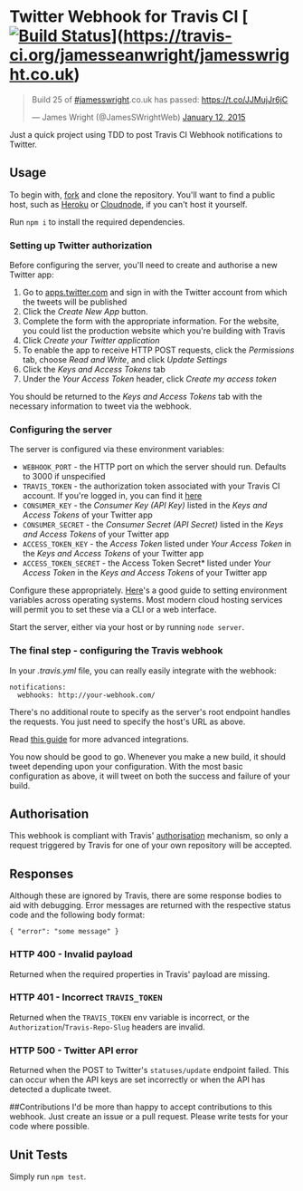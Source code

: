 # Twitter Webhook for Travis CI [[![Build Status](https://travis-ci.org/jamesseanwright/travis-twitter-webhook.svg)](https://travis-ci.org/jamesseanwright/travis-twitter-webhook)](https://travis-ci.org/jamesseanwright/jamesswright.co.uk)
<blockquote class="twitter-tweet" lang="en"><p>Build 25 of <a href="https://twitter.com/hashtag/jamesswright?src=hash">#jamesswright</a>.co.uk has passed: <a href="https://t.co/JJMujJr6jC">https://t.co/JJMujJr6jC</a></p>&mdash; James Wright (@JamesSWrightWeb) <a href="https://twitter.com/JamesSWrightWeb/status/554441547841024002">January 12, 2015</a></blockquote>
<script async src="//platform.twitter.com/widgets.js" charset="utf-8"></script>

Just a quick project using TDD to post Travis CI Webhook notifications to Twitter.

## Usage
To begin with, [fork](https://github.com/jamesseanwright/travis-twitter-webhook/fork) and clone the repository. You'll want to find a public host, such as [Heroku](https://www.heroku.com/) or [Cloudnode](http://cloudno.de/), if you can't host it yourself.

Run `npm i` to install the required dependencies.

### Setting up Twitter authorization
Before configuring the server, you'll need to create and authorise a new Twitter app:

1. Go to [apps.twitter.com](https://apps.twitter.com) and sign in with the Twitter account from which the tweets will be published
2. Click the *Create New App* button.
3. Complete the form with the appropriate information. For the website, you could list the production website which you're building with Travis
4. Click *Create your Twitter application*
5. To enable the app to receive HTTP POST requests, click the *Permissions* tab, choose *Read and Write*, and click *Update Settings*
6. Click the *Keys and Access Tokens* tab
7. Under the *Your Access Token* header, click *Create my access token*

You should be returned to the *Keys and Access Tokens* tab with the necessary information to tweet via the webhook.

### Configuring the server
The server is configured via these environment variables:

* `WEBHOOK_PORT` - the HTTP port on which the server should run. Defaults to 3000 if unspecified
* `TRAVIS_TOKEN` - the authorization token associated with your Travis CI account. If you're logged in, you can find it [here](https://travis-ci.org/profile/info)
* `CONSUMER_KEY` - the *Consumer Key (API Key)* listed in the *Keys and Access Tokens* of your Twitter app
* `CONSUMER_SECRET` - the *Consumer Secret (API Secret)* listed in the *Keys and Access Tokens* of your Twitter app
* `ACCESS_TOKEN_KEY` - the *Access Token* listed under *Your Access Token* in the *Keys and Access Tokens* of your Twitter app
* `ACCESS_TOKEN_SECRET` - the Access Token Secret* listed under *Your Access Token* in the *Keys and Access Tokens* of your Twitter app

Configure these appropriately. [Here](http://superuser.com/questions/284342/what-are-path-and-other-environment-variables-and-how-can-i-set-or-use-them/284351#284351)'s a good guide to setting environment variables across operating systems. Most modern cloud hosting services will permit you to set these via a CLI or a web interface.

Start the server, either via your host or by running `node server`.

### The final step - configuring the Travis webhook
In your *.travis.yml* file, you can really easily integrate with the webhook:
```
notifications:
  webhooks: http://your-webhook.com/ 
```

There's no additional route to specify as the server's root endpoint handles the requests. You just need to specify the host's URL as above.

Read [this guide](http://docs.travis-ci.com/user/notifications/#Webhook-notification) for more advanced integrations.

You now should be good to go. Whenever you make a new build, it should tweet depending upon your configuration. With the most basic configuration as above, it will tweet on both the success and failure of your build.

## Authorisation
This webhook is compliant with Travis' [authorisation](http://docs.travis-ci.com/user/notifications/#Authorization-for-Webhooks) mechanism, so only a request triggered by Travis for one of your own repository will be accepted.

## Responses
Although these are ignored by Travis, there are some response bodies to aid with debugging. Error messages are returned with the respective status code and the following body format:
```
{ "error": "some message" }
```

### HTTP 400 - Invalid payload
Returned when the required properties in Travis' payload are missing.

### HTTP 401 - Incorrect `TRAVIS_TOKEN`
Returned when the `TRAVIS_TOKEN` env variable is incorrect, or the `Authorization`/`Travis-Repo-Slug` headers are invalid.

### HTTP 500  - Twitter API error
Returned when the POST to Twitter's `statuses/update` endpoint failed. This can occur when the API keys are set incorrectly or when the API has detected a duplicate tweet.

##Contributions
I'd be more than happy to accept contributions to this webhook. Just create an issue or a pull request. Please write tests for your code where possible.

## Unit Tests
Simply run `npm test`.